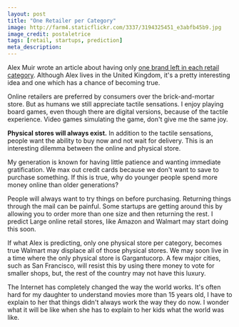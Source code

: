 ```yaml
---
layout: post
title: "One Retailer per Category"
image: http://farm4.staticflickr.com/3337/3194325451_e3abfb45b9.jpg
image_credit: postaletrice
tags: [retail, startups, prediction]
meta_description: 
---
```


Alex Muir wrote an article about having only [one brand left in each retail category][1]. Although Alex lives in the United Kingdom, it's a pretty interesting idea and one which has a chance of becoming true.

Online retailers are preferred by consumers over the brick-and-mortar store. But as humans we still appreciate tactile sensations. I enjoy playing board games, even though there are digital versions, because of the tactile experience. Video games simulating the game, don't give me the same joy.

__Physical stores will always exist.__ In addition to the tactile sensations, people want the ability to buy now and not wait for delivery. This is an interesting dilemma between the online and physical store.

My generation is known for having little patience and wanting immediate gratification. We max out credit cards because we don't want to save to purchase something. If this is true, why do younger people spend more money online than older generations?

People will always want to try things on before purchasing. Returning things through the mail can be painful. Some startups are getting around this by allowing you to order more than one size and then returning the rest. I predict Large online retail stores, like Amazon and Walmart may start doing this soon.

If what Alex is predicting, only one physical store per category, becomes true Walmart may displace all of those physical stores. We may soon live in a time where the only physical store is Gargantucorp. A few major cities, such as San Francisco, will resist this by using there money to vote for smaller shops, but, the rest of the country may not have this luxury.

The Internet has completely changed the way the world works. It's often hard for my daughter to understand movies more than 15 years old, I have to explain to her that things didn't always work the way they do now. I wonder what it will be like when she has to explain to her kids what the world was like.

[1]: http://www.alexmuir.com/retailing-to-the-last-man-standing